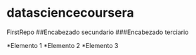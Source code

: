 # datasciencecoursera
FirstRepo
##Encabezado secundario
###Encabezado terciario

*Elemento 1
*Elemento 2
*Elemento 3
